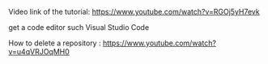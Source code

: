 Video link of the tutorial: https://www.youtube.com/watch?v=RGOj5yH7evk

get a code editor such Visual Studio Code

How to delete a repository : https://www.youtube.com/watch?v=u4qVRJOqMH0
